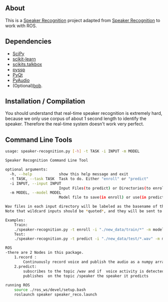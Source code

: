 ## About
This is a [Speaker Recognition](https://en.wikipedia.org/wiki/Speaker_recognition) 
project adapted from [Speaker Recognition](https://github.com/ppwwyyxx/speaker-recognition.git) to work with ROS.
## Dependencies

+ [SciPy](http://www.scipy.org/)
+ [scikit-learn](http://scikit-learn.org/)
+ [scikits.talkbox](http://scikits.appspot.com/talkbox)
+ [pyssp](https://pypi.python.org/pypi/pyssp)
+ [PyQt](http://sourceforge.net/projects/pyqt/)
+ [PyAudio](http://people.csail.mit.edu/hubert/pyaudio/)
+ (Optional)[bob](http://idiap.github.io/bob/).

## Installation / Compilation

You should understand that real-time speaker recognition is extremely hard, because we only use corpus of about 1 second length to identify the speaker.
Therefore the real-time system doesn't work very perfect.
## Command Line Tools
```sh
usage: speaker-recognition.py [-h] -t TASK -i INPUT -m MODEL

Speaker Recognition Command Line Tool

optional arguments:
  -h, --help            show this help message and exit
  -t TASK, --task TASK  Task to do. Either "enroll" or "predict"
  -i INPUT, --input INPUT
                        Input Files(to predict) or Directories(to enroll)
  -m MODEL, --model MODEL
                        Model file to save(in enroll) or use(in predict)

Wav files in each input directory will be labeled as the basename of the directory.
Note that wildcard inputs should be *quoted*, and they will be sent to glob module.

Examples:
    Train:
    ./speaker-recognition.py -t enroll -i "./new_data/train/*" -m model.out
    Test:
    ./speaker-recognition.py -t predict -i "./new_data/test/*.wav" -m model.out

ROS
-there are 2 Nodes in this package.
	1.record :
		Continuously record voice and publish the audio as a numpy array on the topic /wav
	2.predict:
		subscribes to the topic /wav and if  voice activity is detected it tries to predict the speaker.
		publishes  on the topic /speaker the speaker it predicts
	
running ROS
	source ./ros_ws/devel/setup.bash
	roslaunch speaker speaker_reco.launch


